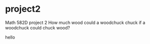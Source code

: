 project2
========

Math 582D project 2
How much wood could a woodchuck chuck if a woodchuck could chuck wood?

hello